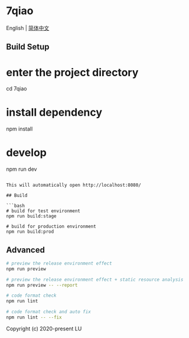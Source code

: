 # 7qiao

English | [简体中文](./README-zh.md)

## Build Setup


# enter the project directory
cd 7qiao

# install dependency
npm install

# develop
npm run dev
```

This will automatically open http://localhost:8080/

## Build

```bash
# build for test environment
npm run build:stage

# build for production environment
npm run build:prod
```

## Advanced

```bash
# preview the release environment effect
npm run preview

# preview the release environment effect + static resource analysis
npm run preview -- --report

# code format check
npm run lint

# code format check and auto fix
npm run lint -- --fix
```



Copyright (c) 2020-present LU
